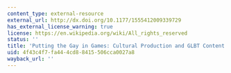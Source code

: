 ```yaml
---
content_type: external-resource
external_url: http://dx.doi.org/10.1177/1555412009339729
has_external_license_warning: true
license: https://en.wikipedia.org/wiki/All_rights_reserved
status: ''
title: 'Putting the Gay in Games: Cultural Production and GLBT Content in Video Games'
uid: 4f43c4f7-fa44-4cd8-8415-506cca0027a8
wayback_url: ''
---
```

